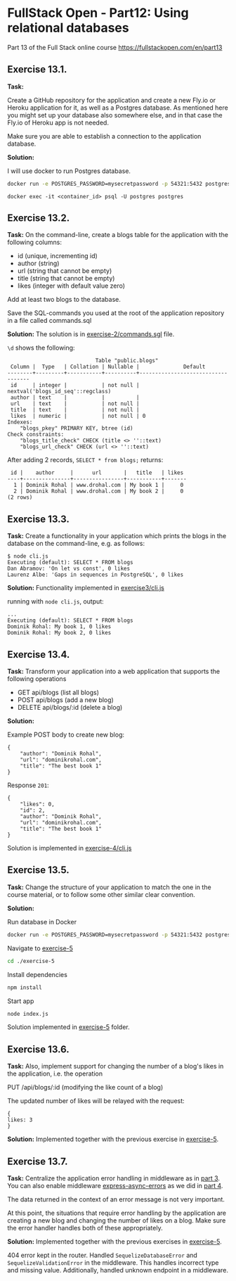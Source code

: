 # FullStack Open - Part12: Using relational databases
Part 13 of the Full Stack online course https://fullstackopen.com/en/part13


## Exercise 13.1.
**Task:**

Create a GitHub repository for the application and create a new Fly.io or Heroku application for it, as well as a Postgres database. As mentioned here you might set up your database also somewhere else, and in that case the Fly.io of Heroku app is not needed.

Make sure you are able to establish a connection to the application database.

**Solution:**

I will use docker to run Postgres database.

```bash
docker run -e POSTGRES_PASSWORD=mysecretpassword -p 54321:5432 postgres
```

```
docker exec -it <container_id> psql -U postgres postgres
```

## Exercise 13.2.
**Task:**
On the command-line, create a blogs table for the application with the following columns:

- id (unique, incrementing id)
- author (string)
- url (string that cannot be empty)
- title (string that cannot be empty)
- likes (integer with default value zero)

Add at least two blogs to the database.

Save the SQL-commands you used at the root of the application repository in a file called commands.sql

**Solution:**
The solution is in [exercise-2/commands.sgl](./exercise-2/commands.sql) file.

`\d` shows the following:

```
                            Table "public.blogs"
 Column |  Type   | Collation | Nullable |              Default              
--------+---------+-----------+----------+-----------------------------------
 id     | integer |           | not null | nextval('blogs_id_seq'::regclass)
 author | text    |           |          | 
 url    | text    |           | not null | 
 title  | text    |           | not null | 
 likes  | numeric |           | not null | 0
Indexes:
    "blogs_pkey" PRIMARY KEY, btree (id)
Check constraints:
    "blogs_title_check" CHECK (title <> ''::text)
    "blogs_url_check" CHECK (url <> ''::text)
```

After adding 2 records, `SELECT * from blogs;` returns:
```
 id |    author     |      url       |   title   | likes 
----+---------------+----------------+-----------+-------
  1 | Dominik Rohal | www.drohal.com | My book 1 |     0
  2 | Dominik Rohal | www.drohal.com | My book 2 |     0
(2 rows)
```

## Exercise 13.3.
**Task:**
Create a functionality in your application which prints the blogs in the database on the command-line, e.g. as follows:
```
$ node cli.js
Executing (default): SELECT * FROM blogs
Dan Abramov: 'On let vs const', 0 likes
Laurenz Albe: 'Gaps in sequences in PostgreSQL', 0 likes
```

**Solution:**
Functionality implemented in [exercise3/cli.js](./exercise-3/cli.js)

running with `node cli.js`, output:
```
...
Executing (default): SELECT * FROM blogs
Dominik Rohal: My book 1, 0 likes
Dominik Rohal: My book 2, 0 likes
```

## Exercise 13.4.
**Task:**
Transform your application into a web application that supports the following operations

- GET api/blogs (list all blogs)
- POST api/blogs (add a new blog)
- DELETE api/blogs/:id (delete a blog)

**Solution:**

Example POST body to create new blog:
```
{
    "author": "Dominik Rohal",
    "url": "dominikrohal.com",
    "title": "The best book 1"
}
```

Response `201`:
```
{
    "likes": 0,
    "id": 2,
    "author": "Dominik Rohal",
    "url": "dominikrohal.com",
    "title": "The best book 1"
}
```

Solution is implemented in [exercise-4/cli.js](exercise-4/cli.js)

## Exercise 13.5.
**Task:**
Change the structure of your application to match the one in the course material, or to follow some other similar clear convention.

**Solution:**

Run database in Docker
```bash
docker run -e POSTGRES_PASSWORD=mysecretpassword -p 54321:5432 postgres
```
Navigate to [exercise-5](./exercise-5)
```bash
cd ./exercise-5
```
Install dependencies
```bash
npm install
```
Start app
```bash
node index.js
```

Solution implemented in [exercise-5](./exercise-5) folder.

## Exercise 13.6.
**Task:**
Also, implement support for changing the number of a blog's likes in the application, i.e. the operation

PUT /api/blogs/:id (modifying the like count of a blog)

The updated number of likes will be relayed with the request:
```
{
likes: 3
}
```

**Solution:**
Implemented together with the previous exercise in [exercise-5](./exercise-5).

## Exercise 13.7.
**Task:**
Centralize the application error handling in middleware as in [part 3](https://fullstackopen.com/en/part3/saving_data_to_mongo_db#moving-error-handling-into-middleware). You can also enable middleware [express-async-errors](https://github.com/davidbanham/express-async-errors) as we did in [part 4](https://fullstackopen.com/en/part4/testing_the_backend#eliminating-the-try-catch).

The data returned in the context of an error message is not very important.

At this point, the situations that require error handling by the application are creating a new blog and changing the number of likes on a blog. Make sure the error handler handles both of these appropriately.

**Solution:**
Implemented together with the previous exercises in [exercise-5](./exercise-5).

404 error kept in the router. Handled `SequelizeDatabaseError` and `SequelizeValidationError` in the middleware. This handles incorrect type and missing value. Additionally, handled unknown endpoint in a middleware.
